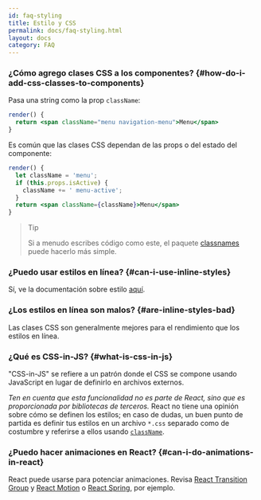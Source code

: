 ```yaml
---
id: faq-styling
title: Estilo y CSS
permalink: docs/faq-styling.html
layout: docs
category: FAQ
---
```


### ¿Cómo agrego clases CSS a los componentes? {#how-do-i-add-css-classes-to-components}

Pasa una string como la prop `className`:

```jsx
render() {
  return <span className="menu navigation-menu">Menu</span>
}
```

Es común que las clases CSS dependan de las props o del estado del componente:

```jsx
render() {
  let className = 'menu';
  if (this.props.isActive) {
    className += ' menu-active';
  }
  return <span className={className}>Menu</span>
}
```

>Tip
>
>Si a menudo escribes código como este, el paquete [classnames](https://www.npmjs.com/package/classnames#usage-with-reactjs) puede hacerlo más simple.

### ¿Puedo usar estilos en línea? {#can-i-use-inline-styles}

Sí, ve la documentación sobre estilo [aquí](/docs/dom-elements.html#style).

### ¿Los estilos en línea son malos? {#are-inline-styles-bad}

Las clases CSS son generalmente mejores para el rendimiento que los estilos en línea.

### ¿Qué es CSS-in-JS? {#what-is-css-in-js}

"CSS-in-JS" se refiere a un patrón donde el CSS se compone usando JavaScript en lugar de definirlo en archivos externos.

_Ten en cuenta que esta funcionalidad no es parte de React, sino que es proporcionada por bibliotecas de terceros._ React no tiene una opinión sobre cómo se definen los estilos; en caso de dudas, un buen punto de partida es definir tus estilos en un archivo `*.css` separado como de costumbre y referirse a ellos usando [`className`](/docs/dom-elements.html#classname).

### ¿Puedo hacer animaciones en React? {#can-i-do-animations-in-react}

React puede usarse para potenciar animaciones. Revisa [React Transition Group](https://reactcommunity.org/react-transition-group/) y [React Motion](https://github.com/chenglou/react-motion) o [React Spring](https://github.com/react-spring/react-spring), por ejemplo.
